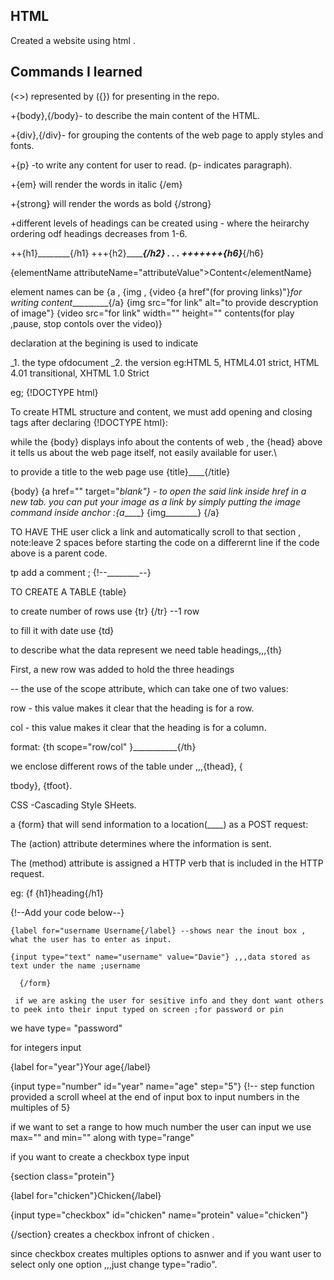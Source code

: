**HTML**
--- 

Created a website using html .

**Commands I learned**
---

(<>) represented by ({}) for presenting in the repo.

+{body},{/body}- to describe the main content of the HTML.
 
+{div},{/div}- for grouping the contents of the web page to apply styles and fonts.

+{p} -to write any content for user to read. (p- indicates paragraph).

+{em} will render the words in italic {/em}

+{strong} will render the words as bold {/strong}

+different levels of headings can be created using - where the heirarchy ordering odf headings decreases from 1-6.

  ++{h1}________{/h1}
  +++{h2}_______{/h2}
  .
  .
  .
  +++++++{h6}___{/h6}

{elementName attributeName="attributeValue">Content</elementName}

element names can be {a , {img , {video
{a href"(for proving links)"}_for writing content__________{/a}
{img src="for link" alt="to provide descryption of image"}
{video src="for link" width="" height="" contents(for play ,pause, stop contols over the video)}

declaration at the begining is used to indicate 

_1. the type ofdocument _2. the version  eg:HTML 5, HTML4.01 strict, HTML 4.01 transitional, XHTML 1.0 Strict

eg; {!DOCTYPE html}

To create HTML structure and content, we must add opening and closing <html> tags after declaring {!DOCTYPE html}:

while the {body} displays info about the contents of web , the {head} above it tells us about the web page itself, not easily available for user.\

to provide a title to the web page use {title}____{/title}

{body}
{a href="" target="_blank"} - to open the said link inside href in a new tab.
you can put your image as a link by simply putting the image command inside anchor :{a_____} {img________} {/a}

TO HAVE THE user click a link and automatically scroll to that section ,
note:leave 2 spaces before starting the code on a differernt line if the code above is a parent code.

tp add a comment ; {!--________--}

TO CREATE A TABLE {table}


to create number of rows use {tr} {/tr} --1 row

to fill it with date use {td}

to describe what the data represent we need table headings,,,{th}

First, a new row was added to hold the three headings

-- the use of the scope attribute, which can take one of two values:



row - this value makes it clear that the heading is for a row.

col - this value makes it clear that the heading is for a column.

format: {th scope="row/col" }___________{/th}

we enclose different rows of the table under ,,,{thead}, {

tbody}, {tfoot}.

CSS -Cascading Style SHeets.

 a {form} that will send information to a location(____) as a POST request:

The (action) attribute determines where the information is sent.

The (method) attribute is assigned a HTTP verb that is included in the HTTP request.

eg: {f {h1}heading{/h1}

{!--Add your code below--}
        
	{label for="username Username{/label} --shows near the inout box , what the user has to enter as input.
        
	{input type="text" name="username" value="Davie"} ,,,data stored as text under the name ;username
     
      {/form}
      
     if we are asking the user for sesitive info and they dont want others to peek into their input typed on screen ;for password or pin 

we have type= "password"

for integers input 

{label for="year"}Your age{/label}

{input type="number" id="year" name="age" step="5"}  {!-- step function provided a scroll wheel at the end of input box to input numbers in the multiples of 5}

if we want to set a range to how much number the user can input we use max="" and min="" along with type="range"

if you want to create a checkbox type input

{section class="protein"}
 
 {label for="chicken"}Chicken{/label}
 
 {input type="checkbox" id="chicken" name="protein" value="chicken"}
 
{/section} creates a checkbox infront of chicken .

since checkbox creates multiples options to asnwer and if you want user to select only one option ,,,just change type="radio".
